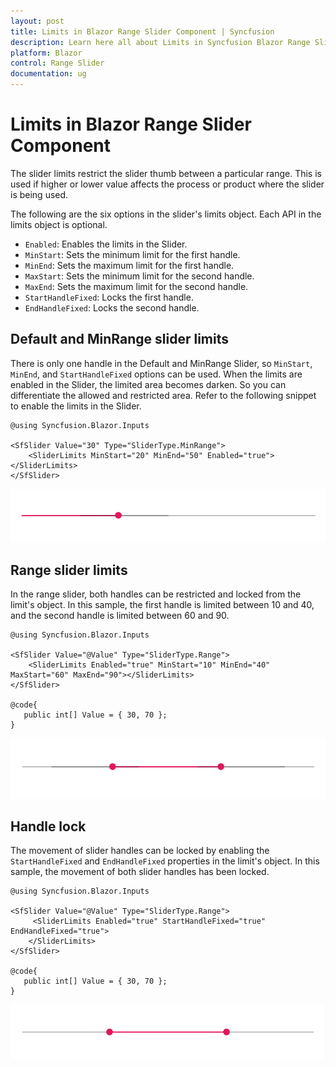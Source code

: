 ```yaml
---
layout: post
title: Limits in Blazor Range Slider Component | Syncfusion
description: Learn here all about Limits in Syncfusion Blazor Range Slider component and more.
platform: Blazor
control: Range Slider
documentation: ug
---
```


# Limits in Blazor Range Slider Component

The slider limits restrict the slider thumb between a particular range. This is used if higher or lower value affects the process
or product where the slider is being used.

The following are the six options in the slider's limits object. Each API in the limits object is optional.

* ``Enabled``: Enables the limits in the Slider.
* ``MinStart``: Sets the minimum limit for the first handle.
* ``MinEnd``: Sets the maximum limit for the first handle.
* ``MaxStart``: Sets the minimum limit for the second handle.
* ``MaxEnd``: Sets the maximum limit for the second handle.
* ``StartHandleFixed``: Locks the first handle.
* ``EndHandleFixed``: Locks the second handle.

## Default and MinRange slider limits

There is only one handle in the Default and MinRange Slider, so ``MinStart``, ``MinEnd``, and ``StartHandleFixed`` options can be used.
When the limits are enabled in the Slider, the limited area becomes darken. So you can differentiate the allowed and restricted area.
Refer to the following snippet to enable the limits in the Slider.

```cshtml
@using Syncfusion.Blazor.Inputs

<SfSlider Value="30" Type="SliderType.MinRange">
    <SliderLimits MinStart="20" MinEnd="50" Enabled="true"></SliderLimits>
</SfSlider>
```

![Blazor - Slider - Limits](images/minRange.gif)

## Range slider limits

In the range slider, both handles can be restricted and locked from the limit's object. In this sample, the first handle is limited between
10 and 40, and the second handle is limited between 60 and 90.

```cshtml
@using Syncfusion.Blazor.Inputs

<SfSlider Value="@Value" Type="SliderType.Range">
    <SliderLimits Enabled="true" MinStart="10" MinEnd="40" MaxStart="60" MaxEnd="90"></SliderLimits>
</SfSlider>

@code{
   public int[] Value = { 30, 70 };
}
```

![Blazor - Slider - Range Slider Limits](images/range.gif)

## Handle lock

The movement of slider handles can be locked by enabling the ``StartHandleFixed`` and ``EndHandleFixed`` properties in the limit's object.
In this sample, the movement of both slider handles has been locked.

```cshtml
@using Syncfusion.Blazor.Inputs

<SfSlider Value="@Value" Type="SliderType.Range">
     <SliderLimits Enabled="true" StartHandleFixed="true" EndHandleFixed="true">
    </SliderLimits>
</SfSlider>

@code{
   public int[] Value = { 30, 70 };
}
```

![Blazor - Slider - Handle Lock](images/lock.gif)
